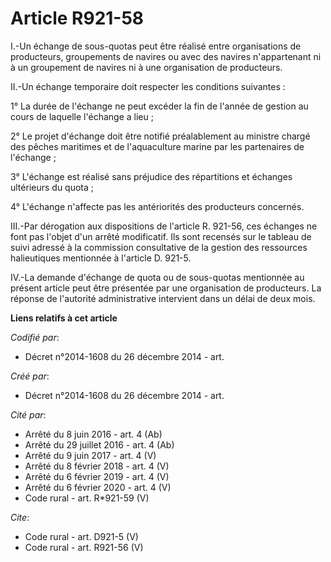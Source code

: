 # Article R921-58

I.-Un échange de sous-quotas peut être réalisé entre organisations de producteurs, groupements de navires ou avec des navires
n'appartenant ni à un groupement de navires ni à une organisation de producteurs. 

II.-Un échange temporaire doit respecter les conditions suivantes : 

1° La durée de l'échange ne peut excéder la fin de l'année de gestion au cours de laquelle l'échange a lieu ; 

2° Le projet d'échange doit être notifié préalablement au ministre chargé des pêches maritimes et de l'aquaculture marine par
les partenaires de l'échange ; 

3° L'échange est réalisé sans préjudice des répartitions et échanges ultérieurs du quota ; 

4° L'échange n'affecte pas les antériorités des producteurs concernés. 

III.-Par dérogation aux dispositions de l'article R. 921-56, ces échanges ne font pas l'objet d'un arrêté modificatif. Ils
sont recensés sur le tableau de suivi adressé à la commission consultative de la gestion des ressources halieutiques
mentionnée à l'article D. 921-5. 

IV.-La demande d'échange de quota ou de sous-quotas mentionnée au présent article peut être présentée par une organisation de
producteurs. La réponse de l'autorité administrative intervient dans un délai de deux mois.

**Liens relatifs à cet article**

_Codifié par_:

  - Décret n°2014-1608 du 26 décembre 2014 - art.

_Créé par_:

  - Décret n°2014-1608 du 26 décembre 2014 - art.

_Cité par_:

  - Arrêté du 8 juin 2016 - art. 4 (Ab)
  - Arrêté du 29 juillet 2016 - art. 4 (Ab)
  - Arrêté du 9 juin 2017 - art. 4 (V)
  - Arrêté du 8 février 2018 - art. 4 (V)
  - Arrêté du 6 février 2019 - art. 4 (V)
  - Arrêté du 6 février 2020 - art. 4 (V)
  - Code rural - art. R*921-59 (V)

_Cite_:

  - Code rural - art. D921-5 (V)
  - Code rural - art. R921-56 (V)

